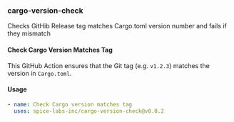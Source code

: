 ### cargo-version-check
Checks GitHib Release tag matches Cargo.toml version number and fails if they mismatch

#### Check Cargo Version Matches Tag
This GitHub Action ensures that the Git tag (e.g. `v1.2.3`) matches the version in `Cargo.toml`.

#### Usage
```yaml
- name: Check Cargo version matches tag
  uses: spice-labs-inc/cargo-version-check@v0.0.2
```
